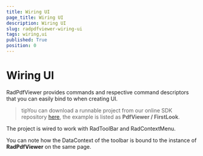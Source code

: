 ```yaml
---
title: Wiring UI
page_title: Wiring UI
description: Wiring UI
slug: radpdfviewer-wiring-ui
tags: wiring,ui
published: True
position: 0
---
```


# Wiring UI



RadPdfViewer provides commands and respective command descriptors that you can easily bind to when creating UI.
      

>tipYou can download a runnable project from our online SDK repository [here](https://github.com/telerik/xaml-sdk), the example is listed as __PdfViewer / FirstLook__.
        

The project is wired to work with RadToolBar and RadContextMenu.
      

You can note how the DataContext of the toolbar is bound to the instance of __RadPdfViewer__ on the same page.
      
